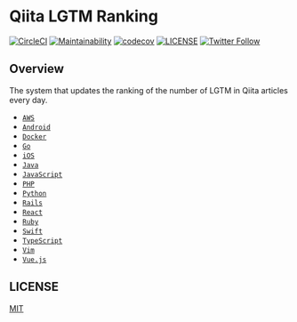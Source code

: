 # Qiita LGTM Ranking

[![CircleCI](https://circleci.com/gh/kou-pg-0131/qiita-lgtm-ranking.svg?style=shield)](https://circleci.com/gh/kou-pg-0131/qiita-lgtm-ranking)
[![Maintainability](https://api.codeclimate.com/v1/badges/01ed875cf9867616715b/maintainability)](https://codeclimate.com/github/kou-pg-0131/qiita-lgtm-ranking/maintainability)
[![codecov](https://codecov.io/gh/kou-pg-0131/qiita-lgtm-ranking/branch/main/graph/badge.svg?token=MKZ073C5ML)](https://codecov.io/gh/kou-pg-0131/qiita-lgtm-ranking)
[![LICENSE](https://img.shields.io/github/license/kou-pg-0131/qiita-lgtm-ranking?style=plastic)](./LICENSE)
[![Twitter Follow](https://img.shields.io/twitter/follow/kou_pg_0131?style=social)](https://twitter.com/kou_pg_0131)

## Overview

The system that updates the ranking of the number of LGTM in Qiita articles every day.

- [`AWS`](https://qiita.com/items/e24b6279326a462d456c)
- [`Android`](https://qiita.com/items/8b3af051428d746f26c5)
- [`Docker`](https://qiita.com/items/ae11fca7d2eba445b037)
- [`Go`](https://qiita.com/items/49d4537d95f878b3e91a)
- [`iOS`](https://qiita.com/items/e61a29a383d0403e92fc)
- [`Java`](https://qiita.com/items/4c3f84836bfdbb137226)
- [`JavaScript`](https://qiita.com/items/eaa7ac5b62a0a723edbb)
- [`PHP`](https://qiita.com/items/3318cbdbc45c6ebd4014)
- [`Python`](https://qiita.com/items/9d7f2ffeafb36cf59a77)
- [`Rails`](https://qiita.com/items/93b9e7f7d143e9ce650e)
- [`React`](https://qiita.com/items/f9712f8acace22815b99)
- [`Ruby`](https://qiita.com/items/72c3d2e896bdc3e1a6b3)
- [`Swift`](https://qiita.com/items/e2b6f0645e29f0e2b761)
- [`TypeScript`](https://qiita.com/items/25b7c0870afa6d41d19b)
- [`Vim`](https://qiita.com/items/f5361177baef95e447d1)
- [`Vue.js`](https://qiita.com/items/2774e02c6eea5c830d99)

## LICENSE

[MIT](./LICENSE)
